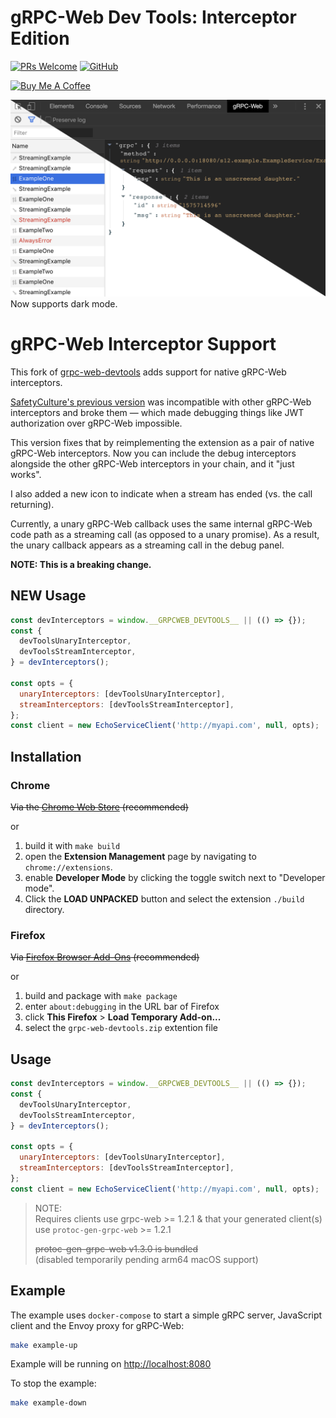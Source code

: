 # gRPC-Web Dev Tools: Interceptor Edition

[![PRs Welcome](https://img.shields.io/badge/PRs-welcome-brightgreen.svg)](http://makeapullrequest.com) 
[![GitHub](https://img.shields.io/github/license/jrapoport/grpc-web-devtools?style=flat-square)](https://github.com/jrapoport/grpc-web-devtools/blob/master/LICENSE)


[![Buy Me A Coffee](https://img.shields.io/badge/buy%20me%20a%20coffee-☕-6F4E37?style=flat-square)](https://www.buymeacoffee.com/jrapoport)


![gRPC-Web Dev Tools](screenshots/store_light_dark.png)
Now supports dark mode.

# gRPC-Web Interceptor Support

This fork of [grpc-web-devtools](https://github.com/SafetyCulture/grpc-web-devtools)
adds support for native gRPC-Web interceptors.

[SafetyCulture's previous version](https://github.com/SafetyCulture/grpc-web-devtools) 
was incompatible with other gRPC-Web interceptors and broke them — which made 
debugging things like JWT authorization over gRPC-Web impossible.

This version fixes that by reimplementing the extension as a pair of native 
gRPC-Web interceptors. Now you can include the debug interceptors alongside 
the other gRPC-Web interceptors in your chain, and it "just works".

I also added a new icon to indicate when a stream has ended (vs. the call 
returning).

Currently, a unary gRPC-Web callback uses the same internal gRPC-Web code path 
as a streaming call (as opposed to a unary promise). As a result, the unary 
callback appears as a streaming call in the debug panel.

**NOTE: This is a breaking change.**

## NEW Usage
```javascript
const devInterceptors = window.__GRPCWEB_DEVTOOLS__ || (() => {});
const {
  devToolsUnaryInterceptor,
  devToolsStreamInterceptor,
} = devInterceptors();

const opts = {
  unaryInterceptors: [devToolsUnaryInterceptor],
  streamInterceptors: [devToolsStreamInterceptor],
};
const client = new EchoServiceClient('http://myapi.com', null, opts);
```

## Installation

### Chrome

~~Via the [Chrome Web Store](https://chrome.google.com/webstore/detail/grpc-web-developer-tools/ddamlpimmiapbcopeoifjfmoabdbfbjj) (recommended)~~

or

1. build it with `make build`
1. open the **Extension Management** page by navigating to `chrome://extensions`.
1. enable **Developer Mode** by clicking the toggle switch next to "Developer mode".
1. Click the **LOAD UNPACKED** button and select the extension `./build` directory.

### Firefox

~~Via [Firefox Browser Add-Ons](https://addons.mozilla.org/en-US/firefox/addon/grpc-web-developer-tools/) (recommended)~~

or

1. build and package with `make package`
1. enter `about:debugging` in the URL bar of Firefox
1. click **This Firefox** > **Load Temporary Add-on...**
1. select the `grpc-web-devtools.zip` extention file

## Usage

```javascript
const devInterceptors = window.__GRPCWEB_DEVTOOLS__ || (() => {});
const {
  devToolsUnaryInterceptor,
  devToolsStreamInterceptor,
} = devInterceptors();

const opts = {
  unaryInterceptors: [devToolsUnaryInterceptor],
  streamInterceptors: [devToolsStreamInterceptor],
};
const client = new EchoServiceClient('http://myapi.com', null, opts);
```

> NOTE:  
> Requires clients use grpc-web >= 1.2.1 & that your generated client(s) use `protoc-gen-grpc-web` >= 1.2.1  
>
> ~~protoc-gen-grpc-web v1.3.0 is bundled~~  
> (disabled temporarily pending arm64 macOS support)

## Example

The example uses `docker-compose` to start a simple gRPC server, JavaScript
client and the Envoy proxy for gRPC-Web:

```bash
make example-up
```

Example will be running on [http://localhost:8080](http://localhost:8080)

To stop the example:

```bash
make example-down
```
